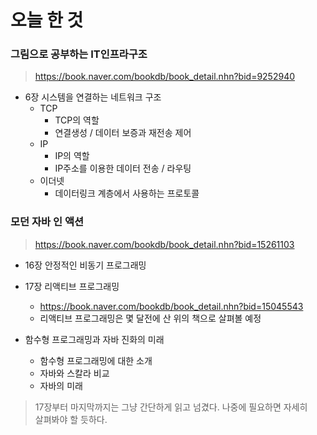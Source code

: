 # 오늘 한 것 

### 그림으로 공부하는 IT인프라구조
> https://book.naver.com/bookdb/book_detail.nhn?bid=9252940

- 6장 시스템을 연결하는 네트워크 구조
    - TCP
        - TCP의 역할
        - 연결생성 / 데이터 보증과 재전송 제어
    - IP
        - IP의 역할
        - IP주소를 이용한 데이터 전송 / 라우팅
    - 이더넷
        - 데이터링크 계층에서 사용하는 프로토콜

### 모던 자바 인 액션
> https://book.naver.com/bookdb/book_detail.nhn?bid=15261103

- 16장 안정적인 비동기 프로그래밍
- 17장 리액티브 프로그래밍
    - https://book.naver.com/bookdb/book_detail.nhn?bid=15045543 
    - 리액티브 프로그래밍은 몇 달전에 산 위의 책으로 살펴볼 예정

- 함수형 프로그래밍과 자바 진화의 미래
    - 함수형 프로그래밍에 대한 소개
    - 자바와 스칼라 비교
    - 자바의 미래

> 17장부터 마지막까지는 그냥 간단하게 읽고 넘겼다. 나중에 필요하면  자세히<br> 살펴봐야 할 듯하다.

